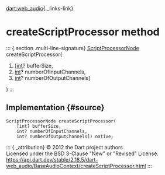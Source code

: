 [dart:web\_audio](../../dart-web_audio/dart-web_audio-library){._links-link}

createScriptProcessor method
============================

::: {.section .multi-line-signature}
[ScriptProcessorNode](../scriptprocessornode-class)
createScriptProcessor(

1.  \[[int](../../dart-core/int-class)? bufferSize,
2.  [int](../../dart-core/int-class)? numberOfInputChannels,
3.  [int](../../dart-core/int-class)? numberOfOutputChannels\]

)
:::

Implementation {#source}
--------------

``` {.language-dart data-language="dart"}
ScriptProcessorNode createScriptProcessor(
    [int? bufferSize,
    int? numberOfInputChannels,
    int? numberOfOutputChannels]) native;
```

::: {._attribution}
© 2012 the Dart project authors\
Licensed under the BSD 3-Clause \"New\" or \"Revised\" License.\
<https://api.dart.dev/stable/2.18.5/dart-web_audio/BaseAudioContext/createScriptProcessor.html>
:::
